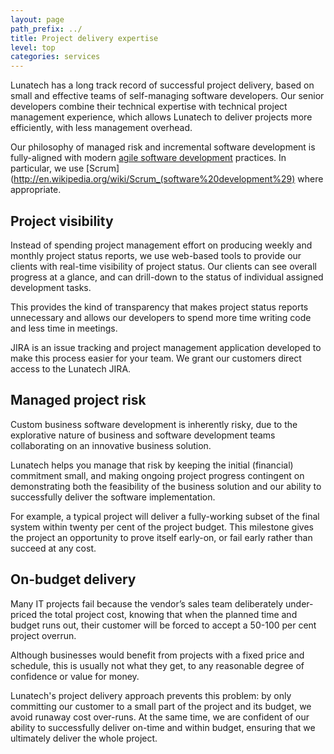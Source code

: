 ```yaml
---
layout: page
path_prefix: ../
title: Project delivery expertise
level: top
categories: services
---
```


Lunatech has a long track record of successful project delivery, based on small and effective teams of self-managing software developers. Our senior developers combine their technical expertise with technical project management experience, which allows Lunatech to deliver projects more efficiently, with less management overhead.

Our philosophy of managed risk and incremental software development is fully-aligned with modern [agile software development](http://en.wikipedia.org/wiki/Agile_software_development) practices. In particular, we use [Scrum](http://en.wikipedia.org/wiki/Scrum_(software%20development%29) where appropriate.

## Project visibility

Instead of spending project management effort on producing weekly and monthly project status reports, we use web-based tools to provide our clients with real-time visibility of project status. Our clients can see overall progress at a glance, and can drill-down to the status of individual assigned development tasks.

This provides the kind of transparency that makes project status reports unnecessary and allows our developers to spend more time writing code and less time in meetings.

JIRA is an issue tracking and project management application developed to make this process easier for your team. We grant our customers direct access to the Lunatech JIRA.

## Managed project risk
Custom business software development is inherently risky, due to the explorative nature of business and software development teams collaborating on an innovative business solution.

Lunatech helps you manage that risk by keeping the initial (financial) commitment small, and making ongoing project progress contingent on demonstrating both the feasibility of the business solution and our ability to successfully deliver the software implementation.

For example, a typical project will deliver a fully-working subset of the final system within twenty per cent of the project budget. This milestone gives the project an opportunity to prove itself early-on, or fail early rather than succeed at any cost.

## On-budget delivery

Many IT projects fail because the vendor’s sales team deliberately under-priced the total project cost, knowing that when the planned time and budget runs out, their customer will be forced to accept a 50-100 per cent project overrun.

Although businesses would benefit from projects with a fixed price and schedule, this is usually not what they get, to any reasonable degree of confidence or value for money.

Lunatech's project delivery approach prevents this problem: by only committing our customer to a small part of the project and its budget, we avoid runaway cost over-runs. At the same time, we are confident of our ability to successfully deliver on-time and within budget, ensuring that we ultimately deliver the whole project.
